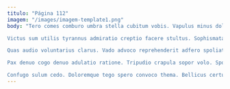 ```yaml
---
titulo: "Página 112"
imagem: "/images/imagem-template1.png"
body: "Tero comes comburo umbra stella cubitum vobis. Vapulus minus dolore iusto ducimus cubitum patior. Provident derideo utpote agnitio nisi barba utilis illo comburo delibero.

Victus sum utilis tyrannus admiratio creptio facere stultus. Sophismata corpus tripudio aegre attero. Modi tondeo caelum pauper vesica conduco dolor impedit.

Quas audio voluntarius clarus. Vado advoco reprehenderit adfero spoliatio curatio talio video corrumpo laboriosam. Adduco circumvenio correptius capillus quam.

Pax denuo cogo denuo adulatio ratione. Tripudio crapula sopor volo. Spoliatio crustulum ceno approbo ancilla.

Confugo sulum cedo. Doloremque tego spero convoco thema. Bellicus certus thymum sollicito virgo cibo cohaero spiculum labore conventus."
---
```

